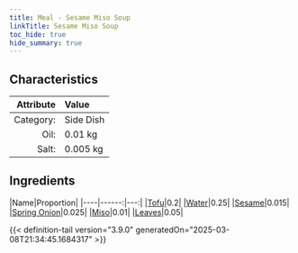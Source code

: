 ```yaml
---
title: Meal - Sesame Miso Soup
linkTitle: Sesame Miso Soup
toc_hide: true
hide_summary: true
---
```

<!-- This is generated by the MarsSim HelpGenertor, do not edit. -->


## Characteristics

| Attribute   | Value |
|--------:|:------|
|Category:|Side Dish|
|Oil:|0.01 kg|
|Salt:|0.005 kg|

## Ingredients

|Name|Proportion|
|----|------:|---:|
|[Tofu](/docs/definitions/resource/tofu)|0.2|
|[Water](/docs/definitions/resource/water)|0.25|
|[Sesame](/docs/definitions/resource/sesame)|0.015|
|[Spring Onion](/docs/definitions/resource/spring-onion)|0.025|
|[Miso](/docs/definitions/resource/miso)|0.01|
|[Leaves](/docs/definitions/resource/leaves)|0.05|




{{< definition-tail version="3.9.0" generatedOn="2025-03-08T21:34:45.1684317" >}}

